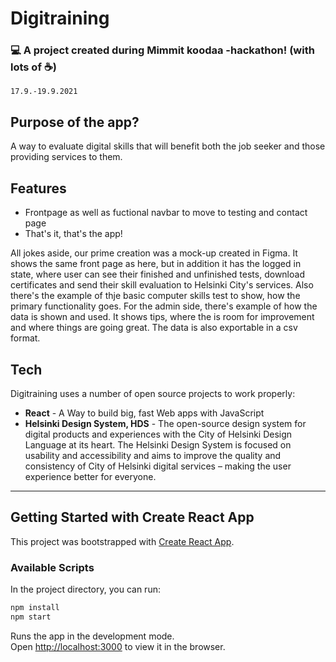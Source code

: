 # Digitraining
### :computer: A project created during Mimmit koodaa -hackathon! (with lots of :coffee:)
`17.9.-19.9.2021`
## Purpose of the app?
A way to evaluate digital skills that will benefit both the job seeker and those providing services to them.

## Features
- Frontpage as well as fuctional navbar to move to testing and contact page
- That's it, that's the app!

All jokes aside, our prime creation was a mock-up created in Figma. It shows the same front page as here, but in addition it has the logged in state, where user can see their finished and unfinished tests, download certificates and send their skill evaluation to Helsinki City's services. Also there's the example of thje basic computer skills test to show, how the primary functionality goes.
For the admin side, there's example of how the data is shown and used. It shows tips, where the is room for improvement and where things are going great. The data is also exportable in a csv format.

## Tech

Digitraining uses a number of open source projects to work properly:

- <b>React</b> - A Way to build big, fast Web apps with JavaScript
- <b>Helsinki Design System, HDS</b> - The open-source design system for digital products and experiences with the City of Helsinki Design Language at its heart. The Helsinki Design System is focused on usability and accessibility and aims to improve the quality and consistency of City of Helsinki digital services – making the user experience better for everyone.


___
## Getting Started with Create React App

This project was bootstrapped with [Create React App](https://github.com/facebook/create-react-app).

### Available Scripts

In the project directory, you can run:

```python
npm install
npm start
```
Runs the app in the development mode.\
Open [http://localhost:3000](http://localhost:3000) to view it in the browser.
